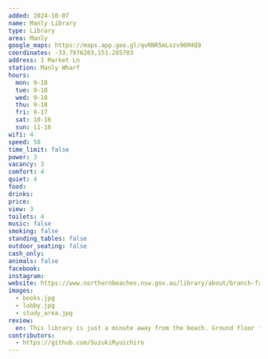 ```yaml
---
added: 2024-10-07
name: Manly Library
type: Library
area: Manly
google_maps: https://maps.app.goo.gl/qvRNR5mLszv96M4Q9
coordinates: -33.7976283,151.285703
address: 1 Market Ln
station: Manly Wharf
hours:
  mon: 9-18
  tue: 9-18
  wed: 9-18
  thu: 9-18
  fri: 9-17
  sat: 10-16
  sun: 11-16
wifi: 4
speed: 50
time_limit: false
power: 3
vacancy: 3
comfort: 4
quiet: 4
food:
drinks:
price:
view: 3
toilets: 4
music: false
smoking: false
standing_tables: false
outdoor_seating: false
cash_only:
animals: false
facebook:
instagram:
website: https://www.northernbeaches.nsw.gov.au/library/about/branch-facilities/manly
images:
  - books.jpg
  - lobby.jpg
  - study_area.jpg
review:
  en: This library is just a minute away from the beach. Ground floor feels ok to tak calls since the staff at the entrance are chatting anyways. Upstairs were very silent and lots of school kids studying. There are a couple of phone booth you can book.
contributors:
  - https://github.com/SuzukiRyuichiro
---
```

